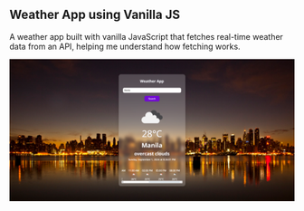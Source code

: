 ## Weather App using Vanilla JS

A weather app built with vanilla JavaScript that fetches real-time weather data from an API, helping me understand how fetching works.

![overview](image_2024-09-01_202617828.png)
